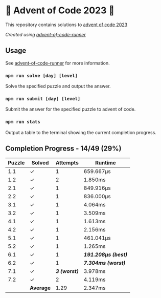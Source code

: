 # :santa: Advent of Code 2023 :christmas_tree:

This repository contains solutions to [advent of code 2023](https://adventofcode.com/2023) 

_Created using [advent-of-code-runner](https://github.com/beakerandjake/advent-of-code-runner)_

## Usage
See [advent-of-code-runner](https://github.com/beakerandjake/advent-of-code-runner) for more information.

### `npm run solve [day] [level]`
Solve the specified puzzle and output the answer.

### `npm run submit [day] [level]`
Submit the answer for the specified puzzle to advent of code.

### `npm run stats`
Output a table to the terminal showing the current completion progress.

<!--Please do not delete the following comments, they are required to save your stats to this file.-->
<!--START_AUTOGENERATED_COMPLETION_PROGRESS_SECTION-->
## Completion Progress - 14/49 (29%)

| Puzzle | Solved | Attempts | Runtime |
| --- | --- | --- | --- |
| 1.1 | ✓ | 1 | 659.667μs |
| 1.2 | ✓ | 2 | 1.850ms |
| 2.1 | ✓ | 1 | 849.916μs |
| 2.2 | ✓ | 1 | 836.000μs |
| 3.1 | ✓ | 1 | 4.064ms |
| 3.2 | ✓ | 1 | 3.509ms |
| 4.1 | ✓ | 1 | 1.613ms |
| 4.2 | ✓ | 1 | 2.156ms |
| 5.1 | ✓ | 1 | 461.041μs |
| 5.2 | ✓ | 1 | 1.265ms |
| 6.1 | ✓ | 1 | ***191.208μs (best)*** |
| 6.2 | ✓ | 1 | ***7.304ms (worst)*** |
| 7.1 | ✓ | ***3 (worst)*** | 3.978ms |
| 7.2 | ✓ | 2 | 4.119ms |
|  | **Average** | 1.29 | 2.347ms |
<!--END_AUTOGENERATED_COMPLETION_PROGRESS_SECTION-->